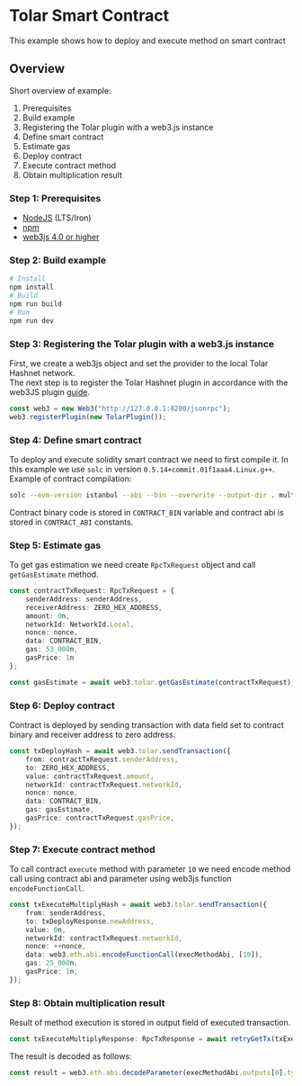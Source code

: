 # Tolar Smart Contract
This example shows how to deploy and execute method on smart contract

## Overview
Short overview of example:
1. Prerequisites
2. Build example
3. Registering the Tolar plugin with a web3.js instance
4. Define smart contract
5. Estimate gas
6. Deploy contract
7. Execute contract method
8. Obtain multiplication result

### Step 1: Prerequisites
- [NodeJS](https://nodejs.org/) (LTS/Iron)
- [npm](https://www.npmjs.com/package/npm/v/10.8.2)
- [web3js 4.0 or higher](https://www.npmjs.com/package/web3)

### Step 2: Build example
```bash
# Install
npm install
# Build
npm run build
# Run
npm run dev
```

### Step 3: Registering the Tolar plugin with a web3.js instance
First, we create a web3js object and set the provider to the local Tolar Hashnet network.\
The next step is to register the Tolar Hashnet plugin in accordance with the web3JS plugin [guide](https://docs.web3js.org/guides/web3_plugin_guide/plugin_users).
```typescript
const web3 = new Web3("http://127.0.0.1:8200/jsonrpc");
web3.registerPlugin(new TolarPlugin());
```

### Step 4: Define smart contract
To deploy and execute solidity smart contract we need to first compile it. In this example we use `solc` in version `0.5.14+commit.01f1aaa4.Linux.g++`.\
Example of contract compilation:
```bash
solc --evm-version istanbul --abi --bin --overwrite --output-dir . multiply.sol
```
Contract binary code is stored in `CONTRACT_BIN` variable and contract abi is stored in `CONTRACT_ABI` constants.

### Step 5: Estimate gas
To get gas estimation we need create `RpcTxRequest` object and call `getGasEstimate` method.
```typescript
const contractTxRequest: RpcTxRequest = {
    senderAddress: senderAddress,
    receiverAddress: ZERO_HEX_ADDRESS,
    amount: 0n,
    networkId: NetworkId.Local,
    nonce: nonce,
    data: CONTRACT_BIN,
    gas: 53_000n,
    gasPrice: 1n
};

const gasEstimate = await web3.tolar.getGasEstimate(contractTxRequest);
```

### Step 6: Deploy contract
Contract is deployed by sending transaction with data field set to contract binary and receiver address to zero address.
```typescript
const txDeployHash = await web3.tolar.sendTransaction({
    from: contractTxRequest.senderAddress,
    to: ZERO_HEX_ADDRESS,
    value: contractTxRequest.amount,
    networkId: contractTxRequest.networkId,
    nonce: nonce,
    data: CONTRACT_BIN,
    gas: gasEstimate,
    gasPrice: contractTxRequest.gasPrice,
});
```

### Step 7: Execute contract method
To call contract `execute` method with parameter `10` we need encode method call using contract abi and parameter using web3js function `encodeFunctionCall`.
```typescript
const txExecuteMultiplyHash = await web3.tolar.sendTransaction({
    from: senderAddress,
    to: txDeployResponse.newAddress,
    value: 0n,
    networkId: contractTxRequest.networkId,
    nonce: ++nonce,
    data: web3.eth.abi.encodeFunctionCall(execMethodAbi, [10]),
    gas: 25_000n,
    gasPrice: 1n,
});
```

### Step 8: Obtain multiplication result
Result of method execution is stored in output field of executed transaction.
```typescript
const txExecuteMultiplyResponse: RpcTxResponse = await retryGetTx(txExecuteMultiplyHash);
```
The result is decoded as follows:
```typescript
const result = web3.eth.abi.decodeParameter(execMethodAbi.outputs[0].type, txExecuteMultiplyResponse.output) as bigint;
```
